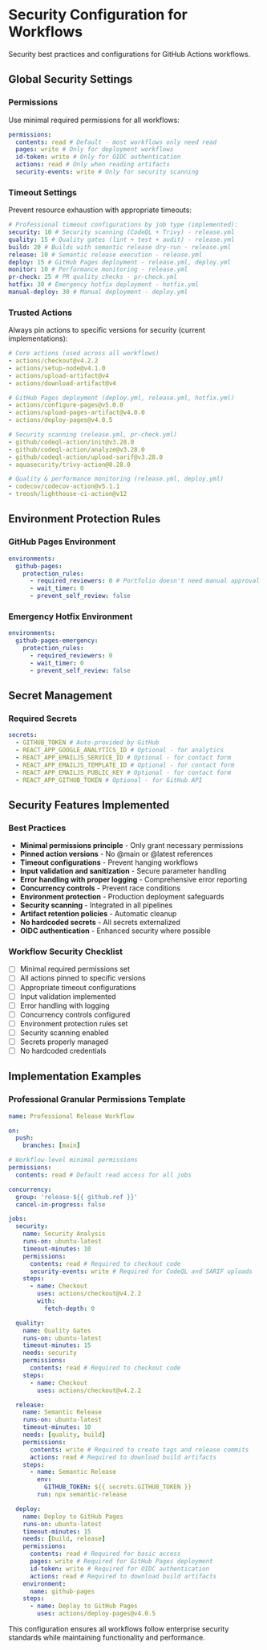 # Security Configuration for Workflows

Security best practices and configurations for GitHub Actions workflows.

## Global Security Settings

### Permissions

Use minimal required permissions for all workflows:

```yaml
permissions:
  contents: read # Default - most workflows only need read
  pages: write # Only for deployment workflows
  id-token: write # Only for OIDC authentication
  actions: read # Only when reading artifacts
  security-events: write # Only for security scanning
```

### Timeout Settings

Prevent resource exhaustion with appropriate timeouts:

```yaml
# Professional timeout configurations by job type (implemented):
security: 10 # Security scanning (CodeQL + Trivy) - release.yml
quality: 15 # Quality gates (lint + test + audit) - release.yml
build: 20 # Builds with semantic release dry-run - release.yml
release: 10 # Semantic release execution - release.yml
deploy: 15 # GitHub Pages deployment - release.yml, deploy.yml
monitor: 10 # Performance monitoring - release.yml
pr-check: 25 # PR quality checks - pr-check.yml
hotfix: 30 # Emergency hotfix deployment - hotfix.yml
manual-deploy: 30 # Manual deployment - deploy.yml
```

### Trusted Actions

Always pin actions to specific versions for security (current implementations):

```yaml
# Core actions (used across all workflows)
- actions/checkout@v4.2.2
- actions/setup-node@v4.1.0
- actions/upload-artifact@v4
- actions/download-artifact@v4

# GitHub Pages deployment (deploy.yml, release.yml, hotfix.yml)
- actions/configure-pages@v5.0.0
- actions/upload-pages-artifact@v4.0.0
- actions/deploy-pages@v4.0.5

# Security scanning (release.yml, pr-check.yml)
- github/codeql-action/init@v3.28.0
- github/codeql-action/analyze@v3.28.0
- github/codeql-action/upload-sarif@v3.28.0
- aquasecurity/trivy-action@0.28.0

# Quality & performance monitoring (release.yml, deploy.yml)
- codecov/codecov-action@v5.1.1
- treosh/lighthouse-ci-action@v12
```

## Environment Protection Rules

### GitHub Pages Environment

```yaml
environments:
  github-pages:
    protection_rules:
      - required_reviewers: 0 # Portfolio doesn't need manual approval
      - wait_timer: 0
      - prevent_self_review: false
```

### Emergency Hotfix Environment

```yaml
environments:
  github-pages-emergency:
    protection_rules:
      - required_reviewers: 0
      - wait_timer: 0
      - prevent_self_review: false
```

## Secret Management

### Required Secrets

```yaml
secrets:
  - GITHUB_TOKEN # Auto-provided by GitHub
  - REACT_APP_GOOGLE_ANALYTICS_ID # Optional - for analytics
  - REACT_APP_EMAILJS_SERVICE_ID # Optional - for contact form
  - REACT_APP_EMAILJS_TEMPLATE_ID # Optional - for contact form
  - REACT_APP_EMAILJS_PUBLIC_KEY # Optional - for contact form
  - REACT_APP_GITHUB_TOKEN # Optional - for GitHub API
```

## Security Features Implemented

### Best Practices

- **Minimal permissions principle** - Only grant necessary permissions
- **Pinned action versions** - No @main or @latest references
- **Timeout configurations** - Prevent hanging workflows
- **Input validation and sanitization** - Secure parameter handling
- **Error handling with proper logging** - Comprehensive error reporting
- **Concurrency controls** - Prevent race conditions
- **Environment protection** - Production deployment safeguards
- **Security scanning** - Integrated in all pipelines
- **Artifact retention policies** - Automatic cleanup
- **No hardcoded secrets** - All secrets externalized
- **OIDC authentication** - Enhanced security where possible

### Workflow Security Checklist

- [ ] Minimal required permissions set
- [ ] All actions pinned to specific versions
- [ ] Appropriate timeout configurations
- [ ] Input validation implemented
- [ ] Error handling with logging
- [ ] Concurrency controls configured
- [ ] Environment protection rules set
- [ ] Security scanning enabled
- [ ] Secrets properly managed
- [ ] No hardcoded credentials

## Implementation Examples

### Professional Granular Permissions Template

```yaml
name: Professional Release Workflow

on:
  push:
    branches: [main]

# Workflow-level minimal permissions
permissions:
  contents: read # Default read access for all jobs

concurrency:
  group: 'release-${{ github.ref }}'
  cancel-in-progress: false

jobs:
  security:
    name: Security Analysis
    runs-on: ubuntu-latest
    timeout-minutes: 10
    permissions:
      contents: read # Required to checkout code
      security-events: write # Required for CodeQL and SARIF uploads
    steps:
      - name: Checkout
        uses: actions/checkout@v4.2.2
        with:
          fetch-depth: 0

  quality:
    name: Quality Gates
    runs-on: ubuntu-latest
    timeout-minutes: 15
    needs: security
    permissions:
      contents: read # Required to checkout code
    steps:
      - name: Checkout
        uses: actions/checkout@v4.2.2

  release:
    name: Semantic Release
    runs-on: ubuntu-latest
    timeout-minutes: 10
    needs: [quality, build]
    permissions:
      contents: write # Required to create tags and release commits
      actions: read # Required to download build artifacts
    steps:
      - name: Semantic Release
        env:
          GITHUB_TOKEN: ${{ secrets.GITHUB_TOKEN }}
        run: npx semantic-release

  deploy:
    name: Deploy to GitHub Pages
    runs-on: ubuntu-latest
    timeout-minutes: 15
    needs: [build, release]
    permissions:
      contents: read # Required for basic access
      pages: write # Required for GitHub Pages deployment
      id-token: write # Required for OIDC authentication
      actions: read # Required to download build artifacts
    environment:
      name: github-pages
    steps:
      - name: Deploy to GitHub Pages
        uses: actions/deploy-pages@v4.0.5
```

This configuration ensures all workflows follow enterprise security standards while maintaining functionality and performance.
